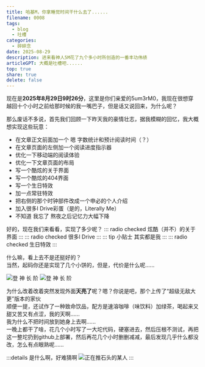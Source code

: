 ```yaml
---  
title: 哈基M，你拿睡觉时间干什么去了......  
filename: 0008  
tags:  
  - blog
  - 吐槽
categories:  
  - 碎碎念
date: 2025-08-29  
description: 进来看神人5M花了九个多小时所创造的一番丰功伟绩  
articleGPT: 大概是吐槽吧......  
top: true  
share: true  
delete: false  
---  
```


现在是**2025年8月29日9时26分**，这里是你们亲爱的5um3rM0，我现在很想穿越回十个小时之前给那时候的我一嘴巴子，但是话又说回来，为什么呢？  
  
那么废话不多说，首先我们回顾一下昨天我的豪情壮志，据我模糊的回忆，我大概想实现这些玩意：
* 在文章正文前面加一个 嗯 字数统计和预计阅读时间（？）
* 在文章页面的左侧加一个阅读进度指示器
* 优化一下移动端的阅读体验
* 优化一下文章页面的布局
* 写一个酷炫的关于界面
* 写一个酷炫的404界面
* 写一个生日特效
* 加一点常驻特效
* 把右侧的那个时钟部件改成一个申必的个人介绍
* 加入很多I Drive彩蛋（是的，Literally Me）
* 不知道 我忘了 熬夜之后记忆力大幅下降
  
好的，现在我们来看看，实现了多少呢？
::: radio checked
炫酷（并不）的关于界面
:::
::: radio checked
很多I Drive
:::
::: tip 小贴士
其实都是我
:::
::: radio checked
生日特效
:::  
  
什么嘛，看上去不是还挺好的？  
当然，起码你还是实现了几个小饼的，但是，代价是什么呢......  

![登 神 长 阶](https://youke1.picui.cn/s1/2025/08/29/68b106f56f30f.png)
![登 神 长 阶](https://youke1.picui.cn/s1/2025/08/29/68b106f576674.png)

为什么改着改着突然发现外面**天亮了**呢？嗯？你说是吧，那个上传了“超级无敌大更”版本的家伙  
顺便一提，还试作了一种致命饮品，配方是速溶咖啡（味饮料）加绿茶，喝起来又甜又苦又有点涩，我的天啊......  
我为什么不把时间放到她身上去啊......  
一晚上都干了啥，花几个小时写了一大坨代码，硬塞进去，然后压根不测试，再把这一整坨扔到github上部署，然后再花几个小时删删减减，最后发现几乎什么都没改，怎么有点眼熟呢......

:::details 是什么啊，好难猜啊
![正在推石头的某人](https://pic.baike.soso.com/ugc/baikepic2/0/20230224133801-1169976836_jpeg_236_340_70239.jpg/300)
:::
